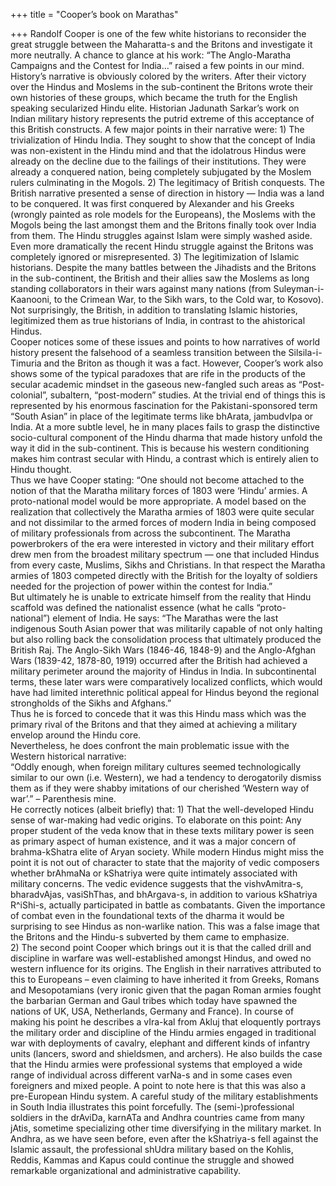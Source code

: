 +++
title = "Cooper’s book on Marathas"

+++
Randolf Cooper is one of the few white historians to reconsider the
great struggle between the Maharatta-s and the Britons and investigate
it more neutrally. A chance to glance at his work: “The Anglo-Maratha
Campaigns and the Contest for India…” raised a few points in our mind.
History’s narrative is obviously colored by the writers. After their
victory over the Hindus and Moslems in the sub-continent the Britons
wrote their own histories of these groups, which became the truth for
the English speaking secularized Hindu elite. Historian Jadunath
Sarkar’s work on Indian military history represents the putrid extreme
of this acceptance of this British constructs. A few major points in
their narrative were: 1) The trivialization of Hindu India. They sought
to show that the concept of India was non-existent in the Hindu mind and
that the idolatrous Hindus were already on the decline due to the
failings of their institutions. They were already a conquered nation,
being completely subjugated by the Moslem rulers culminating in the
Mogols. 2) The legitimacy of British conquests. The British narrative
presented a sense of direction in history — India was a land to be
conquered. It was first conquered by Alexander and his Greeks (wrongly
painted as role models for the Europeans), the Moslems with the Mogols
being the last amongst them and the Britons finally took over India from
them. The Hindu struggles against Islam were simply washed aside. Even
more dramatically the recent Hindu struggle against the Britons was
completely ignored or misrepresented. 3) The legitimization of Islamic
historians. Despite the many battles between the Jihadists and the
Britons in the sub-continent, the British and their allies saw the
Moslems as long standing collaborators in their wars against many
nations (from Suleyman-i-Kaanooni, to the Crimean War, to the Sikh wars,
to the Cold war, to Kosovo). Not surprisingly, the British, in addition
to translating Islamic histories, legitimized them as true historians of
India, in contrast to the ahistorical Hindus.  
Cooper notices some of these issues and points to how narratives of
world history present the falsehood of a seamless transition between the
Silsila-i-Timuria and the Briton as though it was a fact. However,
Cooper’s work also shows some of the typical paradoxes that are rife in
the products of the secular academic mindset in the gaseous new-fangled
such areas as “Post-colonial”, subaltern, “post-modern” studies. At the
trivial end of things this is represented by his enormous fascination
for the Pakistani-sponsored term “South Asian” in place of the
legitimate terms like bhArata, jambudvIpa or India. At a more subtle
level, he in many places fails to grasp the distinctive socio-cultural
component of the Hindu dharma that made history unfold the way it did in
the sub-continent. This is because his western conditioning makes him
contrast secular with Hindu, a contrast which is entirely alien to Hindu
thought.  
Thus we have Cooper stating: “One should not become attached to the
notion of that the Maratha military forces of 1803 were ‘Hindu’ armies.
A proto-national model would be more appropriate. A model based on the
realization that collectively the Maratha armies of 1803 were quite
secular and not dissimilar to the armed forces of modern India in being
composed of military professionals from across the subcontinent. The
Maratha powerbrokers of the era were interested in victory and their
military effort drew men from the broadest military spectrum — one that
included Hindus from every caste, Muslims, Sikhs and Christians. In that
respect the Maratha armies of 1803 competed directly with the British
for the loyalty of soldiers needed for the projection of power within
the contest for India.”  
But ultimately he is unable to extricate himself from the reality that
Hindu scaffold was defined the nationalist essence (what he calls
“proto-national”) element of India. He says: “The Marathas were the
last indigenous South Asian power that was militarily capable of not
only halting but also rolling back the consolidation process that
ultimately produced the British Raj. The Anglo-Sikh Wars (1846-46,
1848-9) and the Anglo-Afghan Wars (1839-42, 1878-80, 1919) occurred
after the British had achieved a military perimeter around the majority
of Hindus in India. In subcontinental terms, these later wars were
comparatively localized conflicts, which would have had limited
interethnic political appeal for Hindus beyond the regional strongholds
of the Sikhs and Afghans.”  
Thus he is forced to concede that it was this Hindu mass which was the
primary rival of the Britons and that they aimed at achieving a military
envelop around the Hindu core.  
Nevertheless, he does confront the main problematic issue with the
Western historical narrative:  
“Oddly enough, when foreign military cultures seemed technologically
similar to our own (i.e. Western), we had a tendency to derogatorily
dismiss them as if they were shabby imitations of our cherished ‘Western
way of war’.” – Parenthesis mine.  
He correctly notices (albeit briefly) that: 1) That the well-developed
Hindu sense of war-making had vedic origins. To elaborate on this point:
Any proper student of the veda know that in these texts military power
is seen as primary aspect of human existence, and it was a major concern
of brahma-kShatra elite of Aryan society. While modern Hindus might miss
the point it is not out of character to state that the majority of vedic
composers whether brAhmaNa or kShatriya were quite intimately associated
with military concerns. The vedic evidence suggests that the
vishvAmitra-s, bharadvAjas, vasiShThas, and bhArgava-s, in addition to
various kShatriya R^iShi-s, actually participated in battle as
combatants. Given the importance of combat even in the foundational
texts of the dharma it would be surprising to see Hindus as non-warlike
nation. This was a false image that the Britons and the Hindu-s
subverted by them came to emphasize.  
2\) The second point Cooper which brings out it is that the called drill
and discipline in warfare was well-established amongst Hindus, and owed
no western influence for its origins. The English in their narratives
attributed to this to Europeans – even claiming to have inherited it
from Greeks, Romans and Mesopotamians (very ironic given that the pagan
Roman armies fought the barbarian German and Gaul tribes which today
have spawned the nations of UK, USA, Netherlands, Germany and France).
In course of making his point he describes a vIra-kal from Akluj that
eloquently portrays the military order and discipline of the Hindu
armies engaged in traditional war with deployments of cavalry, elephant
and different kinds of infantry units (lancers, sword and shieldsmen,
and archers). He also builds the case that the Hindu armies were
professional systems that employed a wide range of individual across
different varNa-s and in some cases even foreigners and mixed people. A
point to note here is that this was also a pre-European Hindu system. A
careful study of the military establishments in South India illustrates
this point forcefully. The (semi-)professional soldiers in the drAviDa,
karnATa and Andhra countries came from many jAtis, sometime specializing
other time diversifying in the military market. In Andhra, as we have
seen before, even after the kShatriya-s fell against the Islamic
assault, the professional shUdra military based on the Kohlis, Reddis,
Kammas and Kapus could continue the struggle and showed remarkable
organizational and administrative capability.
